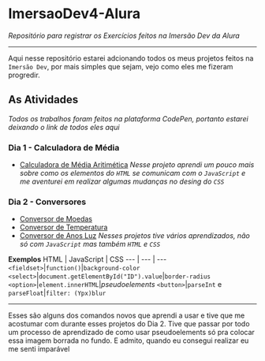 # ImersaoDev4-Alura
 *Repositório para registrar os Exercícios feitos na Imersão Dev da Alura*
 ***
 Aqui nesse repositório estarei adcionando todos os meus projetos feitos na `Imersão Dev`, por mais simples que sejam, vejo como eles me fizeram progredir.

 ## As Atividades
*Todos os trabalhos foram feitos na plataforma CodePen, portanto estarei deixando o link de todos eles aqui*
### Dia 1 - Calculadora de Média
- [Calculadora de Média Aritimética](https://codepen.io/tigrevictorduplat/details/MWORzZE)
*Nesse projeto aprendi um pouco mais sobre como os elementos do `HTML` se comunicam com o `JavaScript` e me aventurei em realizar algumas mudanças no desing do `CSS`*

### Dia 2 - Conversores
- [Conversor de Moedas](https://codepen.io/tigrevictorduplat/pen/NWwZjdy)
- [Conversor de Temperatura](https://codepen.io/tigrevictorduplat/pen/mdqZQZv)
- [Conversor de Anos Luz](https://codepen.io/tigrevictorduplat/pen/LYOKqep)
*Nesses projetos tive vários aprendizados, não só com `JavaScript` mas também `HTML` e `CSS`*

**Exemplos**
HTML | JavaScript | CSS
--- | --- | ---
`<fieldset>`|`function()`|`background-color`
`<select>`|`document.getElementById("ID").value`|`border-radius`
`<option>`|`element.innerHTML`|*pseudoelements*
`<button>`|`parseInt` e `parseFloat`|`filter: (Ypx)blur`
***
Esses são alguns dos comandos novos que aprendi a usar e tive que me acostumar com durante esses projetos do Dia 2. Tive que passar por todo um processo de aprendizado de como usar pseudoelements só pra colocar essa imagem borrada no fundo.
E admito, quando eu consegui realizar eu me senti imparável
